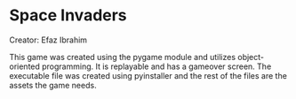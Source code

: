 # Space Invaders




Creator: Efaz Ibrahim

This game was created using the pygame module and utilizes object-oriented programming. 
It is replayable and has a gameover screen. The executable file was created using pyinstaller and the rest of the files are the assets the game needs.
